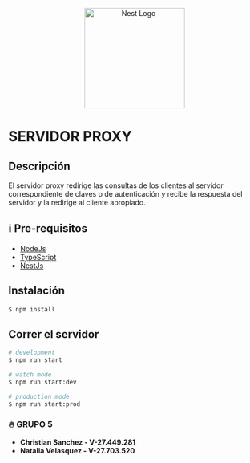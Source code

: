 <p align="center">
  <a href="http://nestjs.com/" target="blank"><img src="https://nestjs.com/img/logo-small.svg" width="200" alt="Nest Logo" /></a>
</p>

[circleci-image]: https://img.shields.io/circleci/build/github/nestjs/nest/master?token=abc123def456
[circleci-url]: https://circleci.com/gh/nestjs/nest

# SERVIDOR PROXY

## Descripción

El servidor proxy redirige las consultas de los clientes al servidor correspondiente de claves o de autenticación y recibe la respuesta del servidor y la redirige al cliente apropiado.

## ℹ️ Pre-requisitos

- [NodeJs](https://nodejs.org/es/download/)
- [TypeScript](https://www.npmjs.com/package/typescript)
- [NestJs](https://docs.nestjs.com/)

## Instalación

```bash
$ npm install
```

## Correr el servidor

```bash
# development
$ npm run start

# watch mode
$ npm run start:dev

# production mode
$ npm run start:prod
```

### 🔥 GRUPO 5

- **Christian Sanchez - V-27.449.281**
- **Natalia Velasquez - V-27.703.520**
